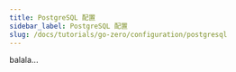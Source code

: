 ```yaml
---
title: PostgreSQL 配置
sidebar_label: PostgreSQL 配置
slug: /docs/tutorials/go-zero/configuration/postgresql
---
```

balala...